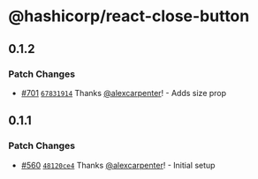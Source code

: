 # @hashicorp/react-close-button

## 0.1.2

### Patch Changes

- [#701](https://github.com/hashicorp/react-components/pull/701) [`67831914`](https://github.com/hashicorp/react-components/commit/678319141917736de691882294bb6827f09f60ea) Thanks [@alexcarpenter](https://github.com/alexcarpenter)! - Adds size prop

## 0.1.1

### Patch Changes

- [#560](https://github.com/hashicorp/react-components/pull/560) [`48120ce4`](https://github.com/hashicorp/react-components/commit/48120ce48399527a677cf78ddac4b5f7b4d9bb40) Thanks [@alexcarpenter](https://github.com/alexcarpenter)! - Initial <CloseButton /> setup
